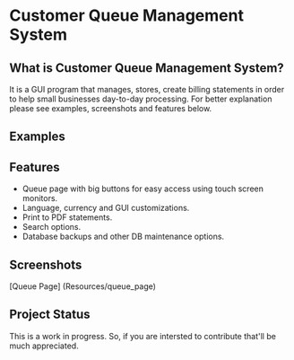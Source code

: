 # Customer Queue Management System

## What is Customer Queue Management System?

It is a GUI program that manages, stores, create billing statements in order to help small businesses day-to-day processing. For better explanation please see examples, screenshots and features below.


## Examples




## Features

- Queue page with big buttons for easy access using touch screen monitors.
- Language, currency and GUI customizations.
- Print to PDF statements.
- Search options.
- Database backups and other DB maintenance options.


## Screenshots

[Queue Page] (Resources/queue_page)

## Project Status

This is a work in progress. So, if you are intersted to contribute that'll be much appreciated.

